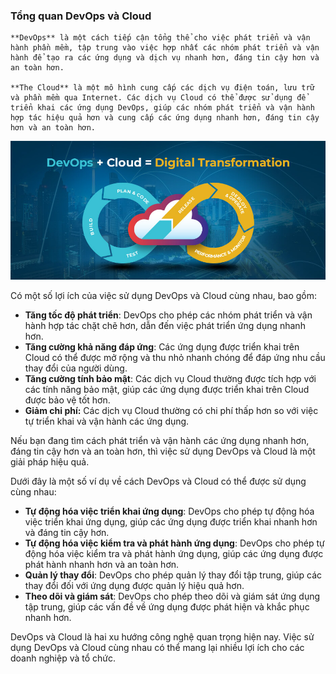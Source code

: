 ### Tổng quan DevOps và Cloud

    **DevOps** là một cách tiếp cận tổng thể cho việc phát triển và vận hành phần mềm, tập trung vào việc hợp nhất các nhóm phát triển và vận hành để tạo ra các ứng dụng và dịch vụ nhanh hơn, đáng tin cậy hơn và an toàn hơn.

    **The Cloud** là một mô hình cung cấp các dịch vụ điện toán, lưu trữ và phần mềm qua Internet. Các dịch vụ Cloud có thể được sử dụng để triển khai các ứng dụng DevOps, giúp các nhóm phát triển và vận hành hợp tác hiệu quả hơn và cung cấp các ứng dụng nhanh hơn, đáng tin cậy hơn và an toàn hơn.

![img](../Image/Devops-And-Cloud.jpg)

Có một số lợi ích của việc sử dụng DevOps và Cloud cùng nhau, bao gồm:

- **Tăng tốc độ phát triển**: DevOps cho phép các nhóm phát triển và vận hành hợp tác chặt chẽ hơn, dẫn đến việc phát triển ứng dụng nhanh hơn.
- **Tăng cường khả năng đáp ứng**: Các ứng dụng được triển khai trên Cloud có thể được mở rộng và thu nhỏ nhanh chóng để đáp ứng nhu cầu thay đổi của người dùng.
- **Tăng cường tính bảo mật**: Các dịch vụ Cloud thường được tích hợp với các tính năng bảo mật, giúp các ứng dụng được triển khai trên Cloud được bảo vệ tốt hơn.
- **Giảm chi phí:** Các dịch vụ Cloud thường có chi phí thấp hơn so với việc tự triển khai và vận hành các ứng dụng.

Nếu bạn đang tìm cách phát triển và vận hành các ứng dụng nhanh hơn, đáng tin cậy hơn và an toàn hơn, thì việc sử dụng DevOps và Cloud là một giải pháp hiệu quả.

Dưới đây là một số ví dụ về cách DevOps và Cloud có thể được sử dụng cùng nhau:

- **Tự động hóa việc triển khai ứng dụng**: DevOps cho phép tự động hóa việc triển khai ứng dụng, giúp các ứng dụng được triển khai nhanh hơn và đáng tin cậy hơn.
- **Tự động hóa việc kiểm tra và phát hành ứng dụng**: DevOps cho phép tự động hóa việc kiểm tra và phát hành ứng dụng, giúp các ứng dụng được phát hành nhanh hơn và an toàn hơn.
- **Quản lý thay đổi**: DevOps cho phép quản lý thay đổi tập trung, giúp các thay đổi đối với ứng dụng được quản lý hiệu quả hơn.
- **Theo dõi và giám sát**: DevOps cho phép theo dõi và giám sát ứng dụng tập trung, giúp các vấn đề về ứng dụng được phát hiện và khắc phục nhanh hơn.

DevOps và Cloud là hai xu hướng công nghệ quan trọng hiện nay. Việc sử dụng DevOps và Cloud cùng nhau có thể mang lại nhiều lợi ích cho các doanh nghiệp và tổ chức.